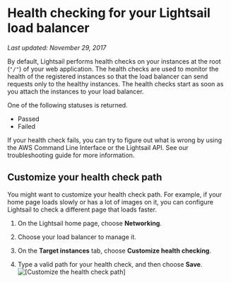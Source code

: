 # Health checking for your Lightsail load balancer<a name="enable-set-up-health-checking-for-lightsail-load-balancer-metrics"></a>

 *Last updated: November 29, 2017* 

By default, Lightsail performs health checks on your instances at the root \(`"/"`\) of your web application\. The health checks are used to monitor the health of the registered instances so that the load balancer can send requests only to the healthy instances\. The health checks start as soon as you attach the instances to your load balancer\.

One of the following statuses is returned\.
+ Passed
+ Failed

If your health check fails, you can try to figure out what is wrong by using the AWS Command Line Interface or the Lightsail API\. See our troubleshooting guide for more information\.

## Customize your health check path<a name="customize-health-check-path"></a>

You might want to customize your health check path\. For example, if your home page loads slowly or has a lot of images on it, you can configure Lightsail to check a different page that loads faster\.

1. On the Lightsail home page, choose **Networking**\.

1. Choose your load balancer to manage it\.

1. On the **Target instances** tab, choose **Customize health checking**\.

1. Type a valid path for your health check, and then choose **Save**\.  
![\[Customize the health check path\]](https://d9yljz1nd5001.cloudfront.net/en_us/2c7274df55d082980824e6f5d4268a07/images/customize-health-checking-path.png)